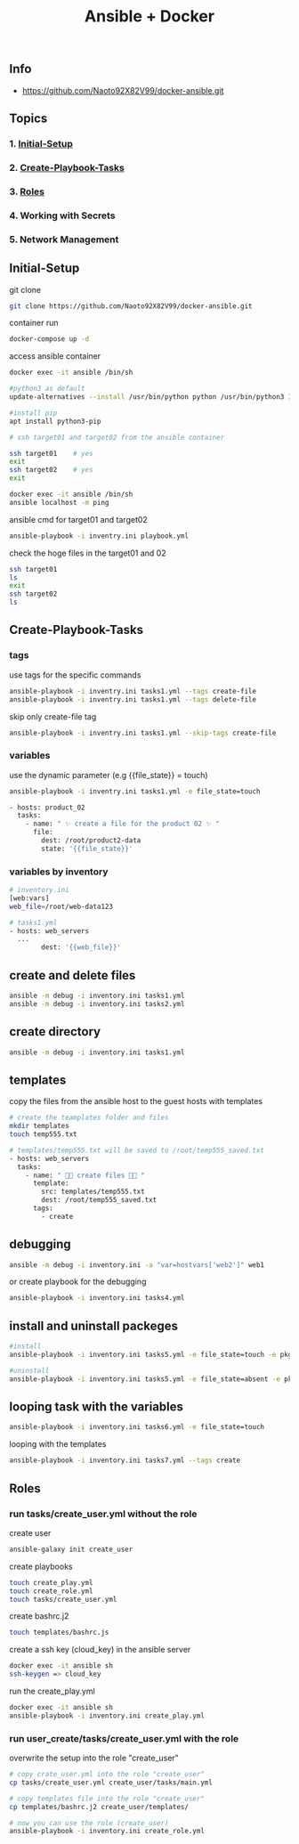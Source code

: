 <h1 align="center">Ansible + Docker </h1> <br>

## Info
- https://github.com/Naoto92X82V99/docker-ansible.git

## Topics

### 1. [Initial-Setup](#Initial-Setup)
### 2. [Create-Playbook-Tasks](#Create-Playbook-Tasks)
### 3. [Roles](#Roles)
### 4. Working with Secrets
### 5. Network Management


## Initial-Setup

git clone

```bash
git clone https://github.com/Naoto92X82V99/docker-ansible.git
```

container run
```bash
docker-compose up -d
```

access ansible container
```bash
docker exec -it ansible /bin/sh

#python3 as default
update-alternatives --install /usr/bin/python python /usr/bin/python3 1

#install pip
apt install python3-pip	

# ssh target01 and target02 from the ansible container

ssh target01    # yes
exit
ssh target02    # yes
exit
```

```bash
docker exec -it ansible /bin/sh
ansible localhost -m ping
```

ansible cmd for target01 and target02

```bash
ansible-playbook -i inventry.ini playbook.yml
```

check the hoge files in the target01 and 02
```bash
ssh target01
ls
exit
ssh target02
ls
```

## Create-Playbook-Tasks


### tags
use tags for the specific commands
```bash
ansible-playbook -i inventry.ini tasks1.yml --tags create-file
ansible-playbook -i inventry.ini tasks1.yml --tags delete-file
```

skip only create-file tag
```bash
ansible-playbook -i inventry.ini tasks1.yml --skip-tags create-file
```

### variables
use the dynamic parameter (e.g {{file_state}} = touch)
```bash
ansible-playbook -i inventry.ini tasks1.yml -e file_state=touch
```

```bash
- hosts: product_02
  tasks:
    - name: " ✨ create a file for the product 02 ✨ "
      file:
        dest: /root/product2-data
        state: '{{file_state}}'
```

### variables by inventory
```bash
# inventory.ini
[web:vars]
web_file=/root/web-data123
```

```bash
# tasks1.yml
- hosts: web_servers
  ...
        dest: '{{web_file}}'
```
## create and delete files
```bash
ansible -m debug -i inventory.ini tasks1.yml
ansible -m debug -i inventory.ini tasks2.yml
```

## create directory
```bash
ansible -m debug -i inventory.ini tasks1.yml
```

## templates 
copy the files from the ansible host to the guest hosts with templates


```bash
# create the teamplates folder and files
mkdir templates
touch temp555.txt
```

```bash
# templates/temp555.txt will be saved to /root/temp555_saved.txt
- hosts: web_servers
  tasks:
    - name: " 🚀✨ create files 🚀✨ "
      template:
        src: templates/temp555.txt
        dest: /root/temp555_saved.txt
      tags:
        - create
```

## debugging
```bash
ansible -m debug -i inventory.ini -a "var=hostvars['web2']" web1
```
or create playbook for the debugging
```bash
ansible-playbook -i inventory.ini tasks4.yml
```

## install and uninstall packeges
```bash
#install
ansible-playbook -i inventory.ini tasks5.yml -e file_state=touch -e pkg_state=latest

#uninstall
ansible-playbook -i inventory.ini tasks5.yml -e file_state=absent -e pkg_state=absent
```

## looping task with the variables
```bash
ansible-playbook -i inventory.ini tasks6.yml -e file_state=touch
```
looping with the templates
```bash
ansible-playbook -i inventory.ini tasks7.yml --tags create
```

## Roles

### run tasks/create_user.yml without the role
create user
```bash
ansible-galaxy init create_user
```

create playbooks
```bash
touch create_play.yml
touch create_role.yml
touch tasks/create_user.yml
```

create bashrc.j2
```bash
touch templates/bashrc.js
```

create a ssh key (cloud_key) in the ansible server
```bash
docker exec -it ansible sh
ssh-keygen => cloud_key
```

run the create_play.yml
```bash
docker exec -it ansible sh
ansible-playbook -i inventory.ini create_play.yml
```

### run user_create/tasks/create_user.yml with the role

overwrite the setup into the role "create_user"

```bash
# copy crate_user.yml into the role "create_user"
cp tasks/create_user.yml create_user/tasks/main.yml

# copy templates file into the role "create_user"
cp templates/bashrc.j2 create_user/templates/
```

```bash
# now you can use the role (create_user)
ansible-playbook -i inventory.ini create_role.yml
```


